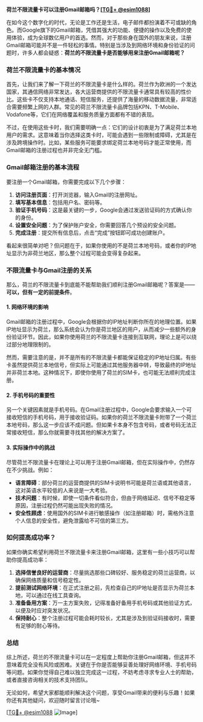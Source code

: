 **荷兰不限流量卡可以注册Gmail邮箱吗？[[TG💪+ @esim1088](https://t.me/s/esim1088)]**

在如今这个数字化的时代，无论是工作还是生活，电子邮件都扮演着不可或缺的角色。而Google旗下的Gmail邮箱，凭借其强大的功能、便捷的操作以及免费的使用体验，成为全球数亿用户的首选。然而，对于那些身在国外的朋友来说，注册Gmail邮箱可能并不是一件轻松的事情。特别是当涉及到网络环境和身份验证的问题时，许多人都会疑惑：**荷兰的不限流量卡是否能够用来注册Gmail邮箱呢？**

### 荷兰不限流量卡的基本情况

首先，让我们来了解一下荷兰的不限流量卡是什么样的。荷兰作为欧洲的一个发达国家，其通信网络非常发达，各大运营商提供的不限流量卡通常具有较高的性价比。这些卡不仅支持本地通话、短信服务，还提供了海量的移动数据流量，非常适合需要频繁上网的人群。常见的荷兰不限流量卡品牌包括KPN、T-Mobile、Vodafone等，它们在网络覆盖和服务质量方面都有不错的表现。

不过，在使用这些卡时，我们需要明确一点：它们的设计初衷是为了满足荷兰本地用户的需求。这意味着当你选择这类卡时，可能会遇到一些限制或障碍，尤其是在涉及跨境操作时。比如，某些服务可能要求绑定荷兰本地号码才能正常使用，而Gmail邮箱的注册过程也并非完全无门槛。

### Gmail邮箱注册的基本流程

要注册一个Gmail邮箱，你需要完成以下几个步骤：

1. **访问注册页面**：打开浏览器，输入Gmail的注册网址。
2. **填写基本信息**：包括用户名、密码等。
3. **验证手机号码**：这是最关键的一步，Google会通过发送验证码的方式确认你的身份。
4. **设置安全问题**：为了保护账户安全，你需要回答几个预设的安全问题。
5. **完成注册**：提交所有信息后，点击“完成”按钮即可成功创建账户。

看起来很简单对吧？但问题在于，如果你使用的不是荷兰本地号码，或者你的IP地址显示为非荷兰地区，那么整个过程可能会变得复杂起来。

### 不限流量卡与Gmail注册的关系

那么，荷兰的不限流量卡到底能不能帮助我们顺利注册Gmail邮箱呢？答案是——**可以，但有一定的前提条件**。

#### 1. 网络环境的影响

Gmail邮箱的注册过程中，Google会根据你的IP地址判断你所在的地理位置。如果IP地址显示为荷兰，那么系统会认为你是荷兰地区的用户，从而减少一些额外的身份验证环节。因此，如果你使用荷兰的不限流量卡连接到互联网，理论上是可以绕过部分地理限制的。

然而，需要注意的是，并不是所有的不限流量卡都能保证稳定的IP地址归属。有些卡虽然提供荷兰本地信号，但实际上可能通过其他服务器中转，导致最终的IP地址并非荷兰本地。这种情况下，即使你使用了荷兰的SIM卡，也可能无法顺利完成注册。

#### 2. 手机号码的重要性

另一个关键因素就是手机号码。在Gmail注册过程中，Google会要求输入一个可接收短信的手机号码，用于接收验证码。如果你的荷兰不限流量卡附带了一个荷兰本地号码，那么这一步应该不成问题。但如果卡本身不包含号码，或者号码无法正常接收短信，那么你就需要寻找其他的解决方案了。

#### 3. 实际操作中的挑战

尽管荷兰不限流量卡在理论上可以用于注册Gmail邮箱，但在实际操作中，仍然存在不少挑战。例如：

- **语言障碍**：部分荷兰的运营商提供的SIM卡说明书可能是荷兰语或其他语言，这对英语水平较低的人来说是一大考验。
- **技术问题**：有时候，即使一切条件看似符合，但由于网络延迟、信号不稳定等原因，注册过程仍然可能出现失败的情况。
- **安全性顾虑**：使用国外的SIM卡进行敏感操作（如注册邮箱）时，需格外注意个人信息的安全性，避免泄露给不可信的第三方。

### 如何提高成功率？

如果你确实希望利用荷兰不限流量卡来注册Gmail邮箱，这里有一些小技巧可以帮助你提高成功率：

1. **选择信誉良好的运营商**：尽量挑选那些口碑较好、服务稳定的荷兰运营商，以确保网络质量和信号稳定性。
2. **提前测试网络环境**：在正式注册之前，先检查自己的IP地址是否显示为荷兰本地，可以通过在线工具查询。
3. **准备备用方案**：万一主方案失败，记得准备好备用手机号码或其他验证方式，以便及时应对突发状况。
4. **保持耐心**：整个注册过程可能会耗时较长，尤其是涉及到验证码接收时，需要有足够的耐心等待。

### 总结

综上所述，荷兰的不限流量卡可以在一定程度上帮助你注册Gmail邮箱，但这并不意味着完全没有风险或困难。关键在于你是否能够妥善处理好网络环境、手机号码等问题。如果你觉得自己难以独立完成这一过程，不妨考虑寻求专业人士的帮助，或者直接咨询相关的技术支持团队。

无论如何，希望大家都能顺利解决这个问题，享受Gmail带来的便利与乐趣！如果你还有其他疑问，欢迎随时留言讨论哦~

[[TG💪+ @esim1088](https://t.me/s/esim1088) ![Image](https://i.postimg.cc/4NQfJmqS/Snipaste-2025-05-13-00-14-12.png)]